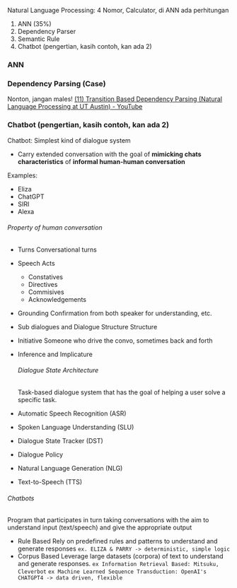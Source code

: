 Natural Language Processing:
4 Nomor, Calculator, di ANN ada perhitungan

1. ANN (35%)
2. Dependency Parser
3. Semantic Rule
4. Chatbot (pengertian, kasih contoh, kan ada 2)

### ANN


### Dependency Parsing (Case)
Nonton, jangan males!
[(11) Transition Based Dependency Parsing (Natural Language Processing at UT Austin) - YouTube](https://www.youtube.com/watch?v=ypoaw7lJ6Rk)


### Chatbot (pengertian, kasih contoh, kan ada 2)
Chatbot: Simplest kind of dialogue system

- Carry extended conversation with the goal of **mimicking chats characteristics** of **informal human-human conversation**

Examples:
- Eliza
- ChatGPT
- SIRI
- Alexa

###### Property of human conversation
- Turns
  Conversational turns
- Speech Acts
	- Constatives
	- Directives
	- Commisives
	- Acknowledgements
- Grounding
  Confirmation from both speaker for understanding, etc.
- Sub dialogues and Dialogue Structure
  Structure
- Initiative
  Someone who drive the convo, sometimes back and forth
- Inference and Implicature
  
  ###### Dialogue State Architecture
  Task-based dialogue system that has the goal of helping a user solve a specific task.
- Automatic Speech Recognition (ASR)
- Spoken Language Understanding (SLU)
- Dialogue State Tracker (DST)
- Dialogue Policy
- Natural Language Generation (NLG)
- Text-to-Speech (TTS)
###### Chatbots
Program that participates in turn taking conversations with the aim to understand input (text/speech) and give the appropriate output

- Rule Based
  Rely on predefined rules and patterns to understand and generate responses
  `ex. ELIZA & PARRY -> deterministic, simple logic`
- Corpus Based
  Leverage large datasets (corpora) of text to understand and generate responses.
  `ex Information Retrieval Based: Mitsuku, Cleverbot`
  `ex Machine Learned Sequence Transduction: OpenAI's CHATGPT4 -> data driven, flexible`

